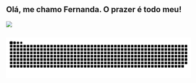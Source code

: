 ## Olá, me chamo Fernanda. O prazer é todo meu!

<a href="https://github.com/mfbyrodrigues">  
<img align="center" height="180em" src="https://github-readme-stats.vercel.app/api?username=mfbyrodrigues&show_icons=true&theme=dracula&include_all_commits=true&count_private=true"/>

##
<picture align="center">
<source media="(prefers-color-scheme: dark)" srcset="https://raw.githubusercontent.com/mfbyrodrigues/mfbyrodrigues/output/github-contribution-grid-snake-dark.svg">
<source media="(prefers-color-scheme: light)" srcset="https://raw.githubusercontent.com/mfbyrodrigues/mfbyrodrigues/output/github-contribution-grid-snake-dark.svg">
<img theme=dracula align="center" alt="github contribution grid snake animation" src="https://raw.githubusercontent.com/mfbyrodrigues/mfbyrodrigues/output/github-contribution-grid-snake.svg">
</picture>
